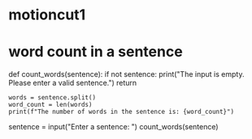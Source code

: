 # motioncut1
# word count in a sentence
def count_words(sentence):
    if not sentence:
        print("The input is empty. Please enter a valid sentence.")
        return

    words = sentence.split()
    word_count = len(words)
    print(f"The number of words in the sentence is: {word_count}")

sentence = input("Enter a sentence: ")
count_words(sentence)
